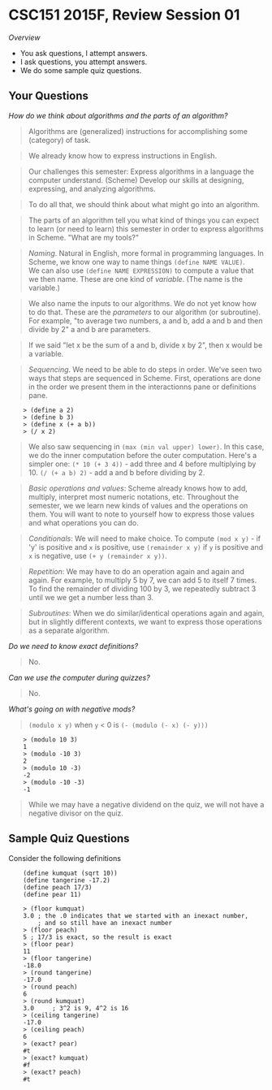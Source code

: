 CSC151 2015F, Review Session 01
===============================

_Overview_

* You ask questions, I attempt answers.
* I ask questions, you attempt answers.
* We do some sample quiz questions.

Your Questions
--------------

_How do we think about algorithms and the parts of an algorithm?_

> Algorithms are (generalized) instructions for accomplishing some (category)
  of task.

> We already know how to express instructions in English.

> Our challenges this semester: Express algorithms in a language the computer
  understand.  (Scheme)  Develop our skills at designing, expressing, and
  analyzing algorithms.

> To do all that, we should think about what might go into an algorithm.

> The parts of an algorithm tell you what kind of things you can expect to
  learn (or need to learn) this semester in order to express algorithms
  in Scheme.  "What are my tools?"

> *Naming*.  Natural in English, more formal in programming languages.
  In Scheme, we know one way to name things `(define NAME VALUE)`.  
  We can also use `(define NAME EXPRESSION)` to compute a value that we
  then name.  These are one kind of *variable*.  (The name is the variable.)

> We also name the inputs to our algorithms.  We do not yet know how to do
  that.  These are the *parameters* to our algorithm (or subroutine).
  For example, "to average two numbers, a and b, add a and b and then divide
  by 2"  a and b are parameters.

> If we said "let x be the sum of a and b, divide x by 2", then x would be
  a variable.

> *Sequencing*.  We need to be able to do steps in order.  We've seen two
  ways that steps are sequenced in Scheme.  First, operations are done in
  the order we present them in the interactionns pane or definitions pane.

        > (define a 2)
        > (define b 3)
        > (define x (+ a b))
        > (/ x 2)

> We also saw sequencing in `(max (min val upper) lower)`.  In this case,
  we do the inner computation before the outer computation.  Here's a simpler
  one: `(* 10 (+ 3 4))` - add three and 4 before multiplying by 10.
  `(/ (+ a b) 2)` - add a and b before dividing by 2.

> *Basic operations and values*: Scheme already knows how to add, multiply,
  interpret most numeric notations, etc.  Throughout the semester, we we 
  learn new kinds of values and the operations on them.  You will want to
  note to yourself how to express those values and what operations you can do.

> *Conditionals*: We will need to make choice.  To compute `(mod x y)` - if
  'y' is positive and `x` is positive, use `(remainder x y)` if `y` is positive
  and `x` is negative, use `(+ y (remainder x y))`.

> *Repetition*: We may have to do an operation again and again and again.
  For example, to multiply 5 by 7, we can add 5 to itself 7 times.  To
  find the remainder of dividing 100 by 3, we repeatedly subtract 3 until we 
  we get a number less than 3.

> *Subroutines*: When we do similar/identical operations again and again, but
  in slightly different contexts, we want to express those operations as
  a separate algorithm.

_Do we need to know exact definitions?_

> No.

_Can we use the computer during quizzes?_

> No.

_What's going on with negative mods?_

> `(modulo x y)` when `y` < 0 is `(- (modulo (- x) (- y)))`

        > (modulo 10 3)
        1
        > (modulo -10 3)
        2
        > (modulo 10 -3)
        -2
        > (modulo -10 -3)
        -1

> While we may have a negative dividend on the quiz, we will not have a negative 
  divisor on the quiz.

Sample Quiz Questions
---------------------

Consider the following definitions

        (define kumquat (sqrt 10))
        (define tangerine -17.2)
        (define peach 17/3)
        (define pear 11)

        > (floor kumquat)
        3.0 ; the .0 indicates that we started with an inexact number,
            ; and so still have an inexact number
        > (floor peach)
        5 ; 17/3 is exact, so the result is exact
        > (floor pear)
        11
        > (floor tangerine)
        -18.0
        > (round tangerine)
        -17.0
        > (round peach)
        6
        > (round kumquat)
        3.0     ; 3^2 is 9, 4^2 is 16
        > (ceiling tangerine)
        -17.0
        > (ceiling peach)
        6
        > (exact? pear)
        #t
        > (exact? kumquat)
        #f
        > (exact? peach)
        #t

